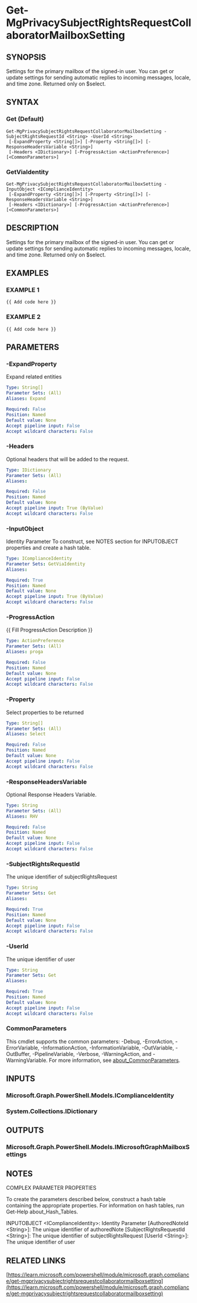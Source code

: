 ﻿---
external help file: Microsoft.Graph.Compliance-help.xml
Module Name: Microsoft.Graph.Compliance
online version: https://learn.microsoft.com/powershell/module/microsoft.graph.compliance/get-mgprivacysubjectrightsrequestcollaboratormailboxsetting
schema: 2.0.0
---

# Get-MgPrivacySubjectRightsRequestCollaboratorMailboxSetting

## SYNOPSIS
Settings for the primary mailbox of the signed-in user.
You can get or update settings for sending automatic replies to incoming messages, locale, and time zone.
Returned only on $select.

## SYNTAX

### Get (Default)
```
Get-MgPrivacySubjectRightsRequestCollaboratorMailboxSetting -SubjectRightsRequestId <String> -UserId <String>
 [-ExpandProperty <String[]>] [-Property <String[]>] [-ResponseHeadersVariable <String>]
 [-Headers <IDictionary>] [-ProgressAction <ActionPreference>] [<CommonParameters>]
```

### GetViaIdentity
```
Get-MgPrivacySubjectRightsRequestCollaboratorMailboxSetting -InputObject <IComplianceIdentity>
 [-ExpandProperty <String[]>] [-Property <String[]>] [-ResponseHeadersVariable <String>]
 [-Headers <IDictionary>] [-ProgressAction <ActionPreference>] [<CommonParameters>]
```

## DESCRIPTION
Settings for the primary mailbox of the signed-in user.
You can get or update settings for sending automatic replies to incoming messages, locale, and time zone.
Returned only on $select.

## EXAMPLES

### EXAMPLE 1
```
{{ Add code here }}
```

### EXAMPLE 2
```
{{ Add code here }}
```

## PARAMETERS

### -ExpandProperty
Expand related entities

```yaml
Type: String[]
Parameter Sets: (All)
Aliases: Expand

Required: False
Position: Named
Default value: None
Accept pipeline input: False
Accept wildcard characters: False
```

### -Headers
Optional headers that will be added to the request.

```yaml
Type: IDictionary
Parameter Sets: (All)
Aliases:

Required: False
Position: Named
Default value: None
Accept pipeline input: True (ByValue)
Accept wildcard characters: False
```

### -InputObject
Identity Parameter
To construct, see NOTES section for INPUTOBJECT properties and create a hash table.

```yaml
Type: IComplianceIdentity
Parameter Sets: GetViaIdentity
Aliases:

Required: True
Position: Named
Default value: None
Accept pipeline input: True (ByValue)
Accept wildcard characters: False
```

### -ProgressAction
{{ Fill ProgressAction Description }}

```yaml
Type: ActionPreference
Parameter Sets: (All)
Aliases: proga

Required: False
Position: Named
Default value: None
Accept pipeline input: False
Accept wildcard characters: False
```

### -Property
Select properties to be returned

```yaml
Type: String[]
Parameter Sets: (All)
Aliases: Select

Required: False
Position: Named
Default value: None
Accept pipeline input: False
Accept wildcard characters: False
```

### -ResponseHeadersVariable
Optional Response Headers Variable.

```yaml
Type: String
Parameter Sets: (All)
Aliases: RHV

Required: False
Position: Named
Default value: None
Accept pipeline input: False
Accept wildcard characters: False
```

### -SubjectRightsRequestId
The unique identifier of subjectRightsRequest

```yaml
Type: String
Parameter Sets: Get
Aliases:

Required: True
Position: Named
Default value: None
Accept pipeline input: False
Accept wildcard characters: False
```

### -UserId
The unique identifier of user

```yaml
Type: String
Parameter Sets: Get
Aliases:

Required: True
Position: Named
Default value: None
Accept pipeline input: False
Accept wildcard characters: False
```

### CommonParameters
This cmdlet supports the common parameters: -Debug, -ErrorAction, -ErrorVariable, -InformationAction, -InformationVariable, -OutVariable, -OutBuffer, -PipelineVariable, -Verbose, -WarningAction, and -WarningVariable. For more information, see [about_CommonParameters](http://go.microsoft.com/fwlink/?LinkID=113216).

## INPUTS

### Microsoft.Graph.PowerShell.Models.IComplianceIdentity
### System.Collections.IDictionary
## OUTPUTS

### Microsoft.Graph.PowerShell.Models.IMicrosoftGraphMailboxSettings
## NOTES
COMPLEX PARAMETER PROPERTIES

To create the parameters described below, construct a hash table containing the appropriate properties.
For information on hash tables, run Get-Help about_Hash_Tables.

INPUTOBJECT \<IComplianceIdentity\>: Identity Parameter
  \[AuthoredNoteId \<String\>\]: The unique identifier of authoredNote
  \[SubjectRightsRequestId \<String\>\]: The unique identifier of subjectRightsRequest
  \[UserId \<String\>\]: The unique identifier of user

## RELATED LINKS

[https://learn.microsoft.com/powershell/module/microsoft.graph.compliance/get-mgprivacysubjectrightsrequestcollaboratormailboxsetting](https://learn.microsoft.com/powershell/module/microsoft.graph.compliance/get-mgprivacysubjectrightsrequestcollaboratormailboxsetting)

